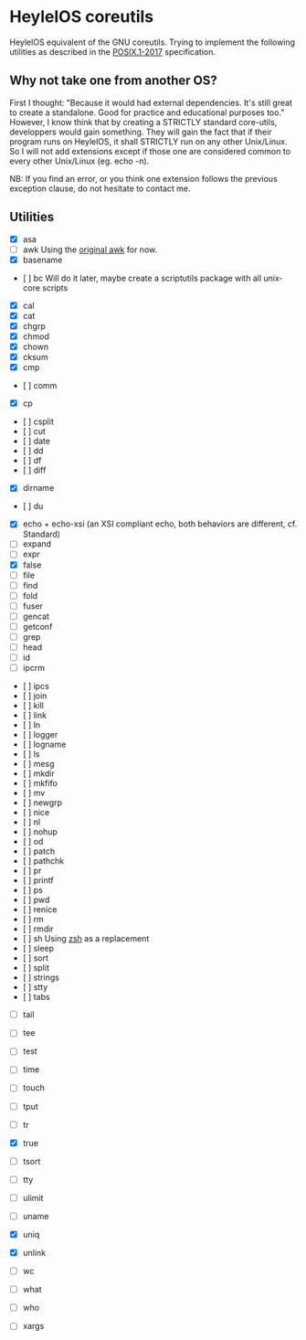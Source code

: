 # HeylelOS coreutils

  HeylelOS equivalent of the GNU coreutils.
Trying to implement the following utilities as described in the [POSIX.1-2017](http://pubs.opengroup.org/onlinepubs/9699919799/) specification.

## Why not take one from another OS?

  First I thought: "Because it would had external dependencies. It's still great to create a standalone.
Good for practice and educational purposes too."
  However, I know think that by creating a STRICTLY standard core-utils, developpers would gain something.
They will gain the fact that if their program runs on HeylelOS, it shall STRICTLY run on any other Unix/Linux.
So I will not add extensions except if those one are considered common to every other Unix/Linux (eg. echo -n).

NB: If you find an error, or you think one extension follows the previous exception clause,
do not hesitate to contact me.

## Utilities

- [x] asa
- [ ] awk Using the [original awk](https://github.com/onetrueawk/awk) for now.
- [x] basename
- [ ] bc Will do it later, maybe create a scriptutils package with all unix-core scripts
- [x] cal
- [x] cat
- [x] chgrp
- [x] chmod
- [x] chown
- [x] cksum
- [x] cmp
- [ ] comm
- [x] cp
- [ ] csplit
- [ ] cut
- [ ] date
- [ ] dd
- [ ] df
- [ ] diff
- [x] dirname
- [ ] du
- [x] echo + echo-xsi (an XSI compliant echo, both behaviors are different, cf. Standard)
- [ ] expand
- [ ] expr
- [x] false
- [ ] file
- [ ] find
- [ ] fold
- [ ] fuser
- [ ] gencat
- [ ] getconf
- [ ] grep
- [ ] head
- [ ] id
- [ ] ipcrm
- [ ] ipcs
- [ ] join
- [ ] kill
- [ ] link
- [ ] ln
- [ ] logger
- [ ] logname
- [ ] ls
- [ ] mesg
- [ ] mkdir
- [ ] mkfifo
- [ ] mv
- [ ] newgrp
- [ ] nice
- [ ] nl
- [ ] nohup
- [ ] od
- [ ] patch
- [ ] pathchk
- [ ] pr
- [ ] printf
- [ ] ps
- [ ] pwd
- [ ] renice
- [ ] rm
- [ ] rmdir
- [ ] sh Using [zsh](https://github.com/zsh-users/zsh) as a replacement
- [ ] sleep
- [ ] sort
- [ ] split
- [ ] strings
- [ ] stty
- [ ] tabs
- [ ] tail
- [ ] tee
- [ ] test
- [ ] time
- [ ] touch
- [ ] tput
- [ ] tr
- [x] true
- [ ] tsort
- [ ] tty
- [ ] ulimit
- [ ] uname
- [x] uniq
- [x] unlink
- [ ] wc
- [ ] what
- [ ] who
- [ ] xargs

